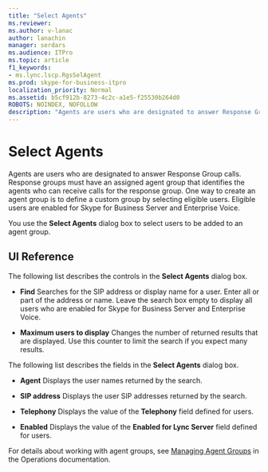 ```yaml
---
title: "Select Agents"
ms.reviewer: 
ms.author: v-lanac
author: lanachin
manager: serdars
ms.audience: ITPro
ms.topic: article
f1_keywords:
- ms.lync.lscp.RgsSelAgent
ms.prod: skype-for-business-itpro
localization_priority: Normal
ms.assetid: b5cf912b-8273-4c2c-a1e5-f25530b264d0
ROBOTS: NOINDEX, NOFOLLOW
description: "Agents are users who are designated to answer Response Group calls. Response groups must have an assigned agent group that identifies the agents who can receive calls for the response group. One way to create an agent group is to define a custom group by selecting eligible users. Eligible users are enabled for Skype for Business Server and Enterprise Voice."
---
```


# Select Agents

Agents are users who are designated to answer Response Group calls. Response groups must have an assigned agent group that identifies the agents who can receive calls for the response group. One way to create an agent group is to define a custom group by selecting eligible users. Eligible users are enabled for Skype for Business Server and Enterprise Voice.

You use the **Select Agents** dialog box to select users to be added to an agent group.

## UI Reference

The following list describes the controls in the **Select Agents** dialog box.

- **Find** Searches for the SIP address or display name for a user. Enter all or part of the address or name. Leave the search box empty to display all users who are enabled for Skype for Business Server and Enterprise Voice.

- **Maximum users to display** Changes the number of returned results that are displayed. Use this counter to limit the search if you expect many results.

The following list describes the fields in the **Select Agents** dialog box.

- **Agent** Displays the user names returned by the search.

- **SIP address** Displays the user SIP addresses returned by the search.

- **Telephony** Displays the value of the **Telephony** field defined for users.

- **Enabled** Displays the value of the **Enabled for Lync Server** field defined for users.

For details about working with agent groups, see [Managing Agent Groups](https://technet.microsoft.com/library/36084cdc-38f1-4c45-922f-f81c7e86210c.aspx) in the Operations documentation.



